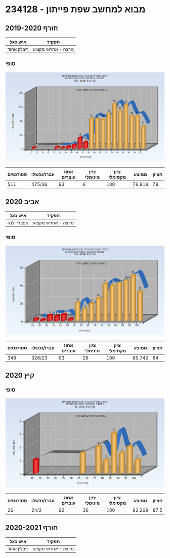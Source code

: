 # 234128 - מבוא למחשב שפת פייתון

## חורף 2019-2020

| איש סגל | תפקיד |
| ---- | ---- |
| ריבלין אהוד | מרצה - אחראי מקצוע |

### סופי

![201901 Finals](201901/Finals.png)

| סטודנטים | עברו/נכשלו | אחוז עוברים | ציון מינימלי | ציון מקסימלי | ממוצע | חציון |
| ---- | ---- | ---- | ---- | ---- | ---- | ---- |
| 511 | 475/36 | 93 | 6 | 100 | 76.818 | 78 |

## אביב 2020

| איש סגל | תפקיד |
| ---- | ---- |
| נופברי ילנה | מרצה - אחראי מקצוע |

### סופי

![201902 Finals](201902/Finals.png)

| סטודנטים | עברו/נכשלו | אחוז עוברים | ציון מינימלי | ציון מקסימלי | ממוצע | חציון |
| ---- | ---- | ---- | ---- | ---- | ---- | ---- |
| 349 | 326/23 | 93 | 26 | 100 | 80.742 | 84 |

## קיץ 2020

### סופי

![201903 Finals](201903/Finals.png)

| סטודנטים | עברו/נכשלו | אחוז עוברים | ציון מינימלי | ציון מקסימלי | ממוצע | חציון |
| ---- | ---- | ---- | ---- | ---- | ---- | ---- |
| 26 | 24/2 | 92 | 36 | 100 | 82.269 | 87.5 |

## חורף 2020-2021

| איש סגל | תפקיד |
| ---- | ---- |
| ריבלין אהוד | מרצה - אחראי מקצוע |


